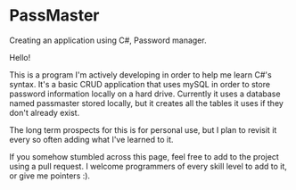 # PassMaster
Creating an application using C#, Password manager.

Hello!

This is a program I'm actively developing in order to help me learn C#'s syntax. It's a basic CRUD application that uses mySQL
in order to store password information locally on a hard drive. Currently it uses a database named passmaster stored locally, but it creates all the tables it uses if they don't already exist.

The long term prospects for this is for personal use, but I plan to revisit it every so often adding what I've learned to it.

If you somehow stumbled across this page, feel free to add to the project using a pull request. I welcome programmers of every
skill level to add to it, or give me pointers :).

